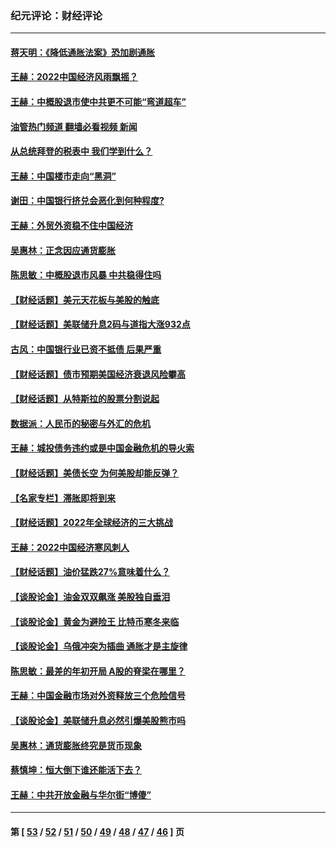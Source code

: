 ### 纪元评论：财经评论
---
#### [蒋天明：《降低通胀法案》恐加剧通胀](../../pages/nsc1026/n13806996.md?10310330) 
#### [王赫：2022中国经济风雨飘摇？](../../pages/nsc1026/n13803207.md?10310330) 
#### [王赫：中概股退市使中共更不可能“弯道超车”](../../pages/nsc1026/n13802858.md?10310330) 
#### [油管热门频道 翻墙必看视频 新闻](ok?10310330)
#### [从总统拜登的税表中 我们学到什么？](../../pages/nsc1026/n13773081.md?10310330) 
#### [王赫：中国楼市走向“黑洞”](../../pages/nsc1026/n13770647.md?10310330) 
#### [谢田：中国银行挤兑会恶化到何种程度?](../../pages/nsc1026/n13766965.md?10310330) 
#### [王赫：外贸外资稳不住中国经济](../../pages/nsc1026/n13753933.md?10310330) 
#### [吴惠林：正念因应通货膨胀](../../pages/nsc1026/n13750350.md?10310330) 
#### [陈思敏：中概股退市风暴 中共稳得住吗](../../pages/nsc1026/n13738978.md?10310330) 
#### [【财经话题】美元天花板与美股的触底](../../pages/nsc1026/n13736495.md?10310330) 
#### [【财经话题】美联储升息2码与道指大涨932点](../../pages/nsc1026/n13727377.md?10310330) 
#### [古风：中国银行业已资不抵债 后果严重](../../pages/nsc1026/n13726111.md?10310330) 
#### [【财经话题】债市预期美国经济衰退风险攀高](../../pages/nsc1026/n13698043.md?10310330) 
#### [【财经话题】从特斯拉的股票分割说起](../../pages/nsc1026/n13679733.md?10310330) 
#### [数据派：人民币的秘密与外汇的危机](../../pages/nsc1026/n13667092.md?10310330) 
#### [王赫：城投债务违约或是中国金融危机的导火索](../../pages/nsc1026/n13665322.md?10310330) 
#### [【财经话题】美债长空 为何美股却能反弹？](../../pages/nsc1026/n13665895.md?10310330) 
#### [【名家专栏】滞胀即将到来](../../pages/nsc1026/n13658171.md?10310330) 
#### [【财经话题】2022年全球经济的三大挑战](../../pages/nsc1026/n13654423.md?10310330) 
#### [王赫：2022中国经济寒风刺人](../../pages/nsc1026/n13651403.md?10310330) 
#### [【财经话题】油价猛跌27%意味着什么？](../../pages/nsc1026/n13648767.md?10310330) 
#### [【谈股论金】油金双双飙涨 美股独自垂泪](../../pages/nsc1026/n13631742.md?10310330) 
#### [【谈股论金】黄金为避险王 比特币寒冬来临](../../pages/nsc1026/n13600406.md?10310330) 
#### [【谈股论金】乌俄冲突为插曲 通胀才是主旋律](../../pages/nsc1026/n13576797.md?10310330) 
#### [陈思敏：最差的年初开局 A股的脊梁在哪里？](../../pages/nsc1026/n13558359.md?10310330) 
#### [王赫：中国金融市场对外资释放三个危险信号](../../pages/nsc1026/n13546389.md?10310330) 
#### [【谈股论金】美联储升息必然引爆美股熊市吗](../../pages/nsc1026/n13519194.md?10310330) 
#### [吴惠林：通货膨胀终究是货币现象](../../pages/nsc1026/n13512979.md?10310330) 
#### [蔡慎坤：恒大倒下谁还能活下去？](../../pages/nsc1026/n13501831.md?10310330) 
#### [王赫：中共开放金融与华尔街“博傻”](../../pages/nsc1026/n13501138.md?10310330) 

---
#### 第 [ [53](./53.md?10310330) / [52](./52.md?10310330) / [51](./51.md?10310330) / [50](./50.md?10310330) / [49](./49.md?10310330) / [48](./48.md?10310330) / [47](./47.md?10310330) / [46](./46.md?10310330) ] 页
